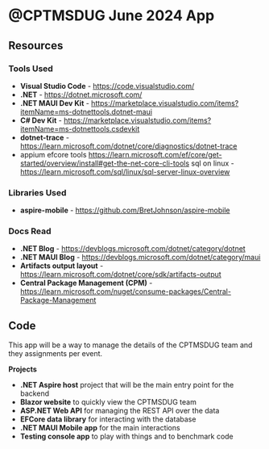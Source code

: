 # @CPTMSDUG June 2024 App

## Resources

### Tools Used

* **Visual Studio Code** - https://code.visualstudio.com/
* **.NET** - https://dotnet.microsoft.com/
* **.NET MAUI Dev Kit** - https://marketplace.visualstudio.com/items?itemName=ms-dotnettools.dotnet-maui
* **C# Dev Kit** - https://marketplace.visualstudio.com/items?itemName=ms-dotnettools.csdevkit
* **dotnet-trace** - https://learn.microsoft.com/dotnet/core/diagnostics/dotnet-trace
* appium
efcore tools https://learn.microsoft.com/ef/core/get-started/overview/install#get-the-net-core-cli-tools
sql on linux - https://learn.microsoft.com/sql/linux/sql-server-linux-overview


### Libraries Used

* **aspire-mobile** - https://github.com/BretJohnson/aspire-mobile

### Docs Read

* **.NET Blog** - https://devblogs.microsoft.com/dotnet/category/dotnet
* **.NET MAUI Blog** - https://devblogs.microsoft.com/dotnet/category/maui
* **Artifacts output layout** - https://learn.microsoft.com/dotnet/core/sdk/artifacts-output
* **Central Package Management (CPM)** - https://learn.microsoft.com/nuget/consume-packages/Central-Package-Management

## Code

This app will be a way to manage the details of the CPTMSDUG team and they assignments per event.

**Projects**

* **.NET Aspire host** project that will be the main entry point for the backend
* **Blazor website** to quickly view the CPTMSDUG team
* **ASP.NET Web API** for managing the REST API over the data
* **EFCore data library** for interacting with the database
* **.NET MAUI Mobile app** for the main interactions
* **Testing console app** to play with things and to benchmark code
